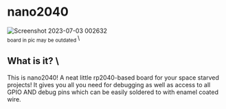 # nano2040
![Screenshot 2023-07-03 002632](https://github.com/bassusteur/femto2040/assets/42449683/4836545a-857a-44bd-b65e-3a7dac154ca9) \
<sub> board in pic may be outdated </sub> \
## What is it? \
This is nano2040! A neat little rp2040-based board for your space starved projects!
It gives you all you need for debugging as well as access to all GPIO AND debug pins which can be easily soldered to with enamel coated wire.
